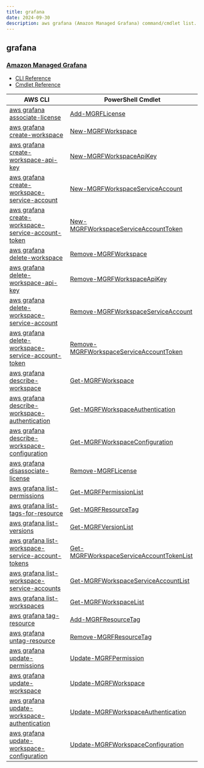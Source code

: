 ```yaml
---
title: grafana
date: 2024-09-30
description: aws grafana (Amazon Managed Grafana) command/cmdlet list.
---
```


## grafana

### [Amazon Managed Grafana](https://aws.amazon.com/grafana/)

* [CLI Reference](https://awscli.amazonaws.com/v2/documentation/api/latest/reference/grafana/index.html)
* [Cmdlet Reference](https://docs.aws.amazon.com/powershell/latest/reference/items/ManagedGrafana_cmdlets.html)

|AWS CLI|PowerShell Cmdlet|
|----|----|
|[aws grafana associate-license](https://awscli.amazonaws.com/v2/documentation/api/latest/reference/grafana/associate-license.html)|[Add-MGRFLicense](https://docs.aws.amazon.com/powershell/latest/reference/items/Add-MGRFLicense.html)|
|[aws grafana create-workspace](https://awscli.amazonaws.com/v2/documentation/api/latest/reference/grafana/create-workspace.html)|[New-MGRFWorkspace](https://docs.aws.amazon.com/powershell/latest/reference/items/New-MGRFWorkspace.html)|
|[aws grafana create-workspace-api-key](https://awscli.amazonaws.com/v2/documentation/api/latest/reference/grafana/create-workspace-api-key.html)|[New-MGRFWorkspaceApiKey](https://docs.aws.amazon.com/powershell/latest/reference/items/New-MGRFWorkspaceApiKey.html)|
|[aws grafana create-workspace-service-account](https://awscli.amazonaws.com/v2/documentation/api/latest/reference/grafana/create-workspace-service-account.html)|[New-MGRFWorkspaceServiceAccount](https://docs.aws.amazon.com/powershell/latest/reference/items/New-MGRFWorkspaceServiceAccount.html)|
|[aws grafana create-workspace-service-account-token](https://awscli.amazonaws.com/v2/documentation/api/latest/reference/grafana/create-workspace-service-account-token.html)|[New-MGRFWorkspaceServiceAccountToken](https://docs.aws.amazon.com/powershell/latest/reference/items/New-MGRFWorkspaceServiceAccountToken.html)|
|[aws grafana delete-workspace](https://awscli.amazonaws.com/v2/documentation/api/latest/reference/grafana/delete-workspace.html)|[Remove-MGRFWorkspace](https://docs.aws.amazon.com/powershell/latest/reference/items/Remove-MGRFWorkspace.html)|
|[aws grafana delete-workspace-api-key](https://awscli.amazonaws.com/v2/documentation/api/latest/reference/grafana/delete-workspace-api-key.html)|[Remove-MGRFWorkspaceApiKey](https://docs.aws.amazon.com/powershell/latest/reference/items/Remove-MGRFWorkspaceApiKey.html)|
|[aws grafana delete-workspace-service-account](https://awscli.amazonaws.com/v2/documentation/api/latest/reference/grafana/delete-workspace-service-account.html)|[Remove-MGRFWorkspaceServiceAccount](https://docs.aws.amazon.com/powershell/latest/reference/items/Remove-MGRFWorkspaceServiceAccount.html)|
|[aws grafana delete-workspace-service-account-token](https://awscli.amazonaws.com/v2/documentation/api/latest/reference/grafana/delete-workspace-service-account-token.html)|[Remove-MGRFWorkspaceServiceAccountToken](https://docs.aws.amazon.com/powershell/latest/reference/items/Remove-MGRFWorkspaceServiceAccountToken.html)|
|[aws grafana describe-workspace](https://awscli.amazonaws.com/v2/documentation/api/latest/reference/grafana/describe-workspace.html)|[Get-MGRFWorkspace](https://docs.aws.amazon.com/powershell/latest/reference/items/Get-MGRFWorkspace.html)|
|[aws grafana describe-workspace-authentication](https://awscli.amazonaws.com/v2/documentation/api/latest/reference/grafana/describe-workspace-authentication.html)|[Get-MGRFWorkspaceAuthentication](https://docs.aws.amazon.com/powershell/latest/reference/items/Get-MGRFWorkspaceAuthentication.html)|
|[aws grafana describe-workspace-configuration](https://awscli.amazonaws.com/v2/documentation/api/latest/reference/grafana/describe-workspace-configuration.html)|[Get-MGRFWorkspaceConfiguration](https://docs.aws.amazon.com/powershell/latest/reference/items/Get-MGRFWorkspaceConfiguration.html)|
|[aws grafana disassociate-license](https://awscli.amazonaws.com/v2/documentation/api/latest/reference/grafana/disassociate-license.html)|[Remove-MGRFLicense](https://docs.aws.amazon.com/powershell/latest/reference/items/Remove-MGRFLicense.html)|
|[aws grafana list-permissions](https://awscli.amazonaws.com/v2/documentation/api/latest/reference/grafana/list-permissions.html)|[Get-MGRFPermissionList](https://docs.aws.amazon.com/powershell/latest/reference/items/Get-MGRFPermissionList.html)|
|[aws grafana list-tags-for-resource](https://awscli.amazonaws.com/v2/documentation/api/latest/reference/grafana/list-tags-for-resource.html)|[Get-MGRFResourceTag](https://docs.aws.amazon.com/powershell/latest/reference/items/Get-MGRFResourceTag.html)|
|[aws grafana list-versions](https://awscli.amazonaws.com/v2/documentation/api/latest/reference/grafana/list-versions.html)|[Get-MGRFVersionList](https://docs.aws.amazon.com/powershell/latest/reference/items/Get-MGRFVersionList.html)|
|[aws grafana list-workspace-service-account-tokens](https://awscli.amazonaws.com/v2/documentation/api/latest/reference/grafana/list-workspace-service-account-tokens.html)|[Get-MGRFWorkspaceServiceAccountTokenList](https://docs.aws.amazon.com/powershell/latest/reference/items/Get-MGRFWorkspaceServiceAccountTokenList.html)|
|[aws grafana list-workspace-service-accounts](https://awscli.amazonaws.com/v2/documentation/api/latest/reference/grafana/list-workspace-service-accounts.html)|[Get-MGRFWorkspaceServiceAccountList](https://docs.aws.amazon.com/powershell/latest/reference/items/Get-MGRFWorkspaceServiceAccountList.html)|
|[aws grafana list-workspaces](https://awscli.amazonaws.com/v2/documentation/api/latest/reference/grafana/list-workspaces.html)|[Get-MGRFWorkspaceList](https://docs.aws.amazon.com/powershell/latest/reference/items/Get-MGRFWorkspaceList.html)|
|[aws grafana tag-resource](https://awscli.amazonaws.com/v2/documentation/api/latest/reference/grafana/tag-resource.html)|[Add-MGRFResourceTag](https://docs.aws.amazon.com/powershell/latest/reference/items/Add-MGRFResourceTag.html)|
|[aws grafana untag-resource](https://awscli.amazonaws.com/v2/documentation/api/latest/reference/grafana/untag-resource.html)|[Remove-MGRFResourceTag](https://docs.aws.amazon.com/powershell/latest/reference/items/Remove-MGRFResourceTag.html)|
|[aws grafana update-permissions](https://awscli.amazonaws.com/v2/documentation/api/latest/reference/grafana/update-permissions.html)|[Update-MGRFPermission](https://docs.aws.amazon.com/powershell/latest/reference/items/Update-MGRFPermission.html)|
|[aws grafana update-workspace](https://awscli.amazonaws.com/v2/documentation/api/latest/reference/grafana/update-workspace.html)|[Update-MGRFWorkspace](https://docs.aws.amazon.com/powershell/latest/reference/items/Update-MGRFWorkspace.html)|
|[aws grafana update-workspace-authentication](https://awscli.amazonaws.com/v2/documentation/api/latest/reference/grafana/update-workspace-authentication.html)|[Update-MGRFWorkspaceAuthentication](https://docs.aws.amazon.com/powershell/latest/reference/items/Update-MGRFWorkspaceAuthentication.html)|
|[aws grafana update-workspace-configuration](https://awscli.amazonaws.com/v2/documentation/api/latest/reference/grafana/update-workspace-configuration.html)|[Update-MGRFWorkspaceConfiguration](https://docs.aws.amazon.com/powershell/latest/reference/items/Update-MGRFWorkspaceConfiguration.html)|

